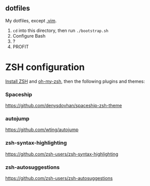 ## dotfiles
My dotfiles, except [.vim](https://github.com/robert-claypool/.vim).

1. `cd` into this directory, then run `./bootstrap.sh`
2. Configure Bash
3. ?
4. PROFIT

# ZSH configuration
[Install ZSH](https://github.com/robbyrussell/oh-my-zsh/wiki/Installing-ZSH)
and [oh-my-zsh](https://github.com/robbyrussell/oh-my-zsh#basic-installation),
then the following plugins and themes:

### Spaceship
https://github.com/denysdovhan/spaceship-zsh-theme

### autojump
https://github.com/wting/autojump

### zsh-syntax-highlighting
https://github.com/zsh-users/zsh-syntax-highlighting

### zsh-autosuggestions
https://github.com/zsh-users/zsh-autosuggestions
